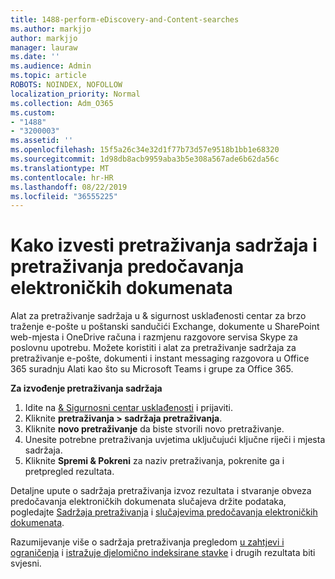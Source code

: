 ```yaml
---
title: 1488-perform-eDiscovery-and-Content-searches
ms.author: markjjo
author: markjjo
manager: lauraw
ms.date: ''
ms.audience: Admin
ms.topic: article
ROBOTS: NOINDEX, NOFOLLOW
localization_priority: Normal
ms.collection: Adm_O365
ms.custom:
- "1488"
- "3200003"
ms.assetid: ''
ms.openlocfilehash: 15f5a26c34e32d1f77b73d57e9518b1bb1e68320
ms.sourcegitcommit: 1d98db8acb9959aba3b5e308a567ade6b62da56c
ms.translationtype: MT
ms.contentlocale: hr-HR
ms.lasthandoff: 08/22/2019
ms.locfileid: "36555225"
---
```

# <a name="how-to-perform-content-searches-and-ediscovery-searches"></a>Kako izvesti pretraživanja sadržaja i pretraživanja predočavanja elektroničkih dokumenata

Alat za pretraživanje sadržaja u & sigurnost usklađenosti centar za brzo traženje e-pošte u poštanski sandučići Exchange, dokumente u SharePoint web-mjesta i OneDrive računa i razmjenu razgovore servisa Skype za poslovnu upotrebu. Možete koristiti i alat za pretraživanje sadržaja za pretraživanje e-pošte, dokumenti i instant messaging razgovora u Office 365 suradnju Alati kao što su Microsoft Teams i grupe za Office 365.

**Za izvođenje pretraživanja sadržaja**

1. Idite na [& Sigurnosni centar usklađenosti](https://protection.office.com) i prijaviti.
2. Kliknite **pretraživanja > sadržaja pretraživanja**.
3. Kliknite **novo pretraživanje** da biste stvorili novo pretraživanje.
4. Unesite potrebne pretraživanja uvjetima uključujući ključne riječi i mjesta sadržaja.  
5. Kliknite **Spremi & Pokreni** za naziv pretraživanja, pokrenite ga i pretpregled rezultata.

Detaljne upute o sadržaja pretraživanja izvoz rezultata i stvaranje obveza predočavanja elektroničkih dokumenata slučajeva držite podataka, pogledajte [Sadržaja pretraživanja](https://docs.microsoft.com/office365/securitycompliance/content-search) i [slučajevima predočavanja elektroničkih dokumenata](https://docs.microsoft.com/office365/securitycompliance/ediscovery-cases).

Razumijevanje više o sadržaja pretraživanja pregledom [u zahtjevi i ograničenja](https://docs.microsoft.com/office365/securitycompliance/limits-for-content-search) i [istražuje djelomično indeksirane stavke](https://docs.microsoft.com/office365/securitycompliance/investigating-partially-indexed-items-in-ediscovery) i drugih rezultata biti svjesni.